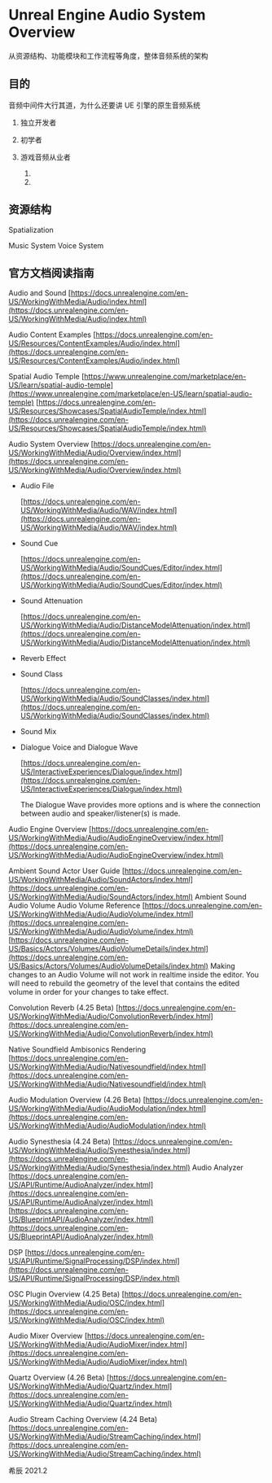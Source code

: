 # Unreal Engine Audio System Overview

从资源结构、功能模块和工作流程等角度，整体音频系统的架构

## 目的

音频中间件大行其道，为什么还要讲 UE 引擎的原生音频系统

1. 独立开发者
2. 初学者
3. 游戏音频从业者

   1.

   1.

## 资源结构

Spatialization

Music System Voice System

## 官方文档阅读指南

Audio and Sound [https://docs.unrealengine.com/en-US/WorkingWithMedia/Audio/index.html](https://docs.unrealengine.com/en-US/WorkingWithMedia/Audio/index.html)

Audio Content Examples [https://docs.unrealengine.com/en-US/Resources/ContentExamples/Audio/index.html](https://docs.unrealengine.com/en-US/Resources/ContentExamples/Audio/index.html)

Spatial Audio Temple [https://www.unrealengine.com/marketplace/en-US/learn/spatial-audio-temple](https://www.unrealengine.com/marketplace/en-US/learn/spatial-audio-temple) [https://docs.unrealengine.com/en-US/Resources/Showcases/SpatialAudioTemple/index.html](https://docs.unrealengine.com/en-US/Resources/Showcases/SpatialAudioTemple/index.html)

Audio System Overview [https://docs.unrealengine.com/en-US/WorkingWithMedia/Audio/Overview/index.html](https://docs.unrealengine.com/en-US/WorkingWithMedia/Audio/Overview/index.html)

* Audio File

  [https://docs.unrealengine.com/en-US/WorkingWithMedia/Audio/WAV/index.html](https://docs.unrealengine.com/en-US/WorkingWithMedia/Audio/WAV/index.html)

* Sound Cue

  [https://docs.unrealengine.com/en-US/WorkingWithMedia/Audio/SoundCues/Editor/index.html](https://docs.unrealengine.com/en-US/WorkingWithMedia/Audio/SoundCues/Editor/index.html)

* Sound Attenuation

  [https://docs.unrealengine.com/en-US/WorkingWithMedia/Audio/DistanceModelAttenuation/index.html](https://docs.unrealengine.com/en-US/WorkingWithMedia/Audio/DistanceModelAttenuation/index.html)

* Reverb Effect
* Sound Class

  [https://docs.unrealengine.com/en-US/WorkingWithMedia/Audio/SoundClasses/index.html](https://docs.unrealengine.com/en-US/WorkingWithMedia/Audio/SoundClasses/index.html)

* Sound Mix
* Dialogue Voice and Dialogue Wave

  [https://docs.unrealengine.com/en-US/InteractiveExperiences/Dialogue/index.html](https://docs.unrealengine.com/en-US/InteractiveExperiences/Dialogue/index.html)

  The Dialogue Wave provides more options and is where the connection between audio and speaker/listener\(s\) is made.

Audio Engine Overview [https://docs.unrealengine.com/en-US/WorkingWithMedia/Audio/AudioEngineOverview/index.html](https://docs.unrealengine.com/en-US/WorkingWithMedia/Audio/AudioEngineOverview/index.html)

Ambient Sound Actor User Guide [https://docs.unrealengine.com/en-US/WorkingWithMedia/Audio/SoundActors/index.html](https://docs.unrealengine.com/en-US/WorkingWithMedia/Audio/SoundActors/index.html) Ambient Sound Audio Volume Audio Volume Reference [https://docs.unrealengine.com/en-US/WorkingWithMedia/Audio/AudioVolume/index.html](https://docs.unrealengine.com/en-US/WorkingWithMedia/Audio/AudioVolume/index.html) [https://docs.unrealengine.com/en-US/Basics/Actors/Volumes/AudioVolumeDetails/index.html](https://docs.unrealengine.com/en-US/Basics/Actors/Volumes/AudioVolumeDetails/index.html) Making changes to an Audio Volume will not work in realtime inside the editor. You will need to rebuild the geometry of the level that contains the edited volume in order for your changes to take effect.

Convolution Reverb \(4.25 Beta\) [https://docs.unrealengine.com/en-US/WorkingWithMedia/Audio/ConvolutionReverb/index.html](https://docs.unrealengine.com/en-US/WorkingWithMedia/Audio/ConvolutionReverb/index.html)

Native Soundfield Ambisonics Rendering [https://docs.unrealengine.com/en-US/WorkingWithMedia/Audio/Nativesoundfield/index.html](https://docs.unrealengine.com/en-US/WorkingWithMedia/Audio/Nativesoundfield/index.html)

Audio Modulation Overview \(4.26 Beta\) [https://docs.unrealengine.com/en-US/WorkingWithMedia/Audio/AudioModulation/index.html](https://docs.unrealengine.com/en-US/WorkingWithMedia/Audio/AudioModulation/index.html)

Audio Synesthesia \(4.24 Beta\) [https://docs.unrealengine.com/en-US/WorkingWithMedia/Audio/Synesthesia/index.html](https://docs.unrealengine.com/en-US/WorkingWithMedia/Audio/Synesthesia/index.html) Audio Analyzer [https://docs.unrealengine.com/en-US/API/Runtime/AudioAnalyzer/index.html](https://docs.unrealengine.com/en-US/API/Runtime/AudioAnalyzer/index.html) [https://docs.unrealengine.com/en-US/BlueprintAPI/AudioAnalyzer/index.html](https://docs.unrealengine.com/en-US/BlueprintAPI/AudioAnalyzer/index.html)

DSP [https://docs.unrealengine.com/en-US/API/Runtime/SignalProcessing/DSP/index.html](https://docs.unrealengine.com/en-US/API/Runtime/SignalProcessing/DSP/index.html)

OSC Plugin Overview \(4.25 Beta\) [https://docs.unrealengine.com/en-US/WorkingWithMedia/Audio/OSC/index.html](https://docs.unrealengine.com/en-US/WorkingWithMedia/Audio/OSC/index.html)

Audio Mixer Overview [https://docs.unrealengine.com/en-US/WorkingWithMedia/Audio/AudioMixer/index.html](https://docs.unrealengine.com/en-US/WorkingWithMedia/Audio/AudioMixer/index.html)

Quartz Overview \(4.26 Beta\) [https://docs.unrealengine.com/en-US/WorkingWithMedia/Audio/Quartz/index.html](https://docs.unrealengine.com/en-US/WorkingWithMedia/Audio/Quartz/index.html)

Audio Stream Caching Overview \(4.24 Beta\) [https://docs.unrealengine.com/en-US/WorkingWithMedia/Audio/StreamCaching/index.html](https://docs.unrealengine.com/en-US/WorkingWithMedia/Audio/StreamCaching/index.html)

希辰 2021.2

